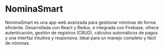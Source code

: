 # NominaSmart
NominaSmart es una app web avanzada para gestionar nóminas de forma eficiente. Desarrollada con React y Redux, e integrada con Firebase, ofrece autenticación, gestión de registros (CRUD), cálculos automáticos de pagos y una interfaz intuitiva y responsiva. Ideal para un manejo completo y fácil de nóminas.
